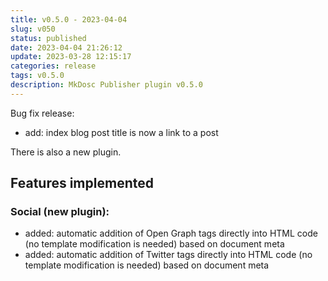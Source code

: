 ```yaml
---
title: v0.5.0 - 2023-04-04
slug: v050
status: published
date: 2023-04-04 21:26:12
update: 2023-03-28 12:15:17
categories: release
tags: v0.5.0
description: MkDosc Publisher plugin v0.5.0
---
```


Bug fix release:

- add: index blog post title is now a link to a post

There is also a new plugin.

<!-- more -->

## Features implemented

### Social (new plugin):

- added: automatic addition of Open Graph tags directly into HTML code (no template modification is needed) based on document meta
- added: automatic addition of Twitter tags directly into HTML code (no template modification is needed) based on document meta
